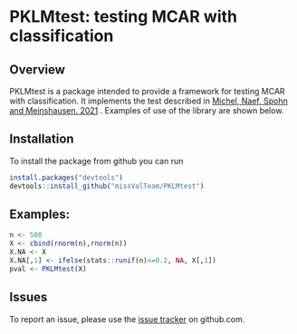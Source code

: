 # PKLMtest: testing MCAR with classification


## Overview

PKLMtest is a package intended to provide a framework for testing MCAR with classification. It implements the test  described in [Michel, Naef, Spohn and Meinshausen. 2021](https://arxiv.org/abs/2109.10150) . Examples of use of the library are shown below.


## Installation

To install the package from github you can run

``` r
install.packages("devtools")
devtools::install_github("missValTeam/PKLMtest")
```

## Examples: 

```r
n <- 500 
X <- cbind(rnorm(n),rnorm(n))
X.NA <- X
X.NA[,1] <- ifelse(stats::runif(n)<=0.2, NA, X[,1])
pval <- PKLMtest(X)
```


## Issues

To report an issue, please use the [issue tracker](https://github.com/missValTeam/PKLMtest/issues) on github.com.
